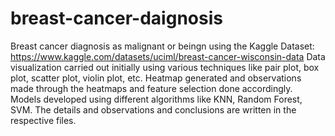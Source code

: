 # breast-cancer-daignosis
Breast cancer diagnosis as malignant or beingn using the Kaggle Dataset: https://www.kaggle.com/datasets/uciml/breast-cancer-wisconsin-data
Data visualization carried out initially using various techniques like pair plot, box plot, scatter plot, violin plot, etc.
Heatmap generated and observations made through the heatmaps and feature selection done accordingly.
Models developed using different algorithms like KNN, Random Forest, SVM. 
The details and observations and conclusions are written in the respective files.
